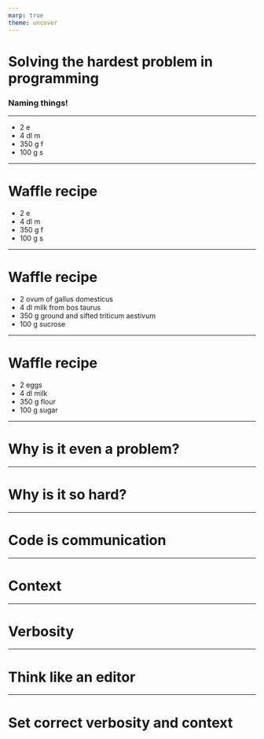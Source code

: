```yaml
---
marp: true
theme: uncover
---
```


# Solving the hardest problem in programming
### Naming things! 
---
- 2 e
- 4 dl m
- 350 g f
- 100 g s
 
---
# Waffle recipe
- 2 e
- 4 dl m
- 350 g f
- 100 g s
 
---
# Waffle recipe
- 2 ovum of gallus domesticus
- 4 dl milk from bos taurus
- 350 g ground and sifted triticum aestivum
- 100 g sucrose

---
# Waffle recipe
- 2 eggs
- 4 dl milk
- 350 g flour 
- 100 g sugar

---
# Why is it even a problem?
<!---
- Code is written for humans to read
- Programmers are mostly problem solvers, not writers or communicators
--->
---
# Why is it so hard?
<!---
- It's hard to think from another perspective
- The programmer understands the code, at that time
- We don't bother really, the code runs, the tests pass, hey ho let's go
--->
---
# Code is communication
<!---
The code we write describes how it works and what it represents to other humans
Most of us don't think about code as communication, but it really is
It tells your team, or the entire world if it's open source, 
--->
---
# Context
---
# Verbosity
---
# Think like an editor
---
# Set correct verbosity and context